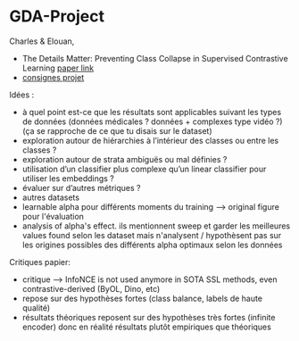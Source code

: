 # GDA-Project
Charles &amp; Elouan, 
- The Details Matter: Preventing Class Collapse in Supervised Contrastive Learning [paper link](https://mdpi-res.com/d_attachment/csmf/csmf-03-00004/article_deploy/csmf-03-00004.pdf?version=1650444797)
- [consignes projet](https://notes.inria.fr/kRDAr2fmSI6Bw5tbBz0y1g#)

Idées :

- à quel point est-ce que les résultats sont applicables suivant les types de données (données médicales ? données + complexes type vidéo ?) (ça se rapproche de ce que tu disais sur le dataset)
- exploration autour de hiérarchies à l’intérieur des classes ou entre les classes ?
- exploration autour de strata ambiguës ou mal définies ?
- utilisation d’un classifier plus complexe qu’un linear classifier pour utiliser les embeddings ?
- évaluer sur d’autres métriques ?
- autres datasets
- learnable alpha pour différents moments du training --> original figure pour l'évaluation
- analysis of alpha's effect. ils mentionnent sweep et garder les meilleures values found selon les dataset mais n'analysent / hypothèsent pas sur les
origines possibles des différents alpha optimaux selon les données

Critiques papier:
- critique --> InfoNCE is not used anymore in SOTA SSL methods, even contrastive-derived (ByOL, Dino, etc)
- repose sur des hypothèses fortes (class balance, labels de haute qualité)
- résultats théoriques reposent sur des hypothèses très fortes (infinite encoder) donc en réalité résultats plutôt empiriques que théoriques 



